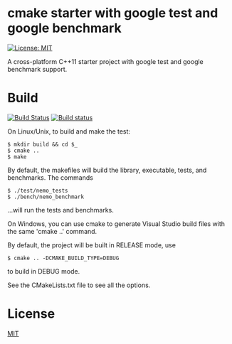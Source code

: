# cmake starter with google test and google benchmark
[![License: MIT](https://img.shields.io/badge/License-MIT-blue.svg)](https://opensource.org/licenses/MIT)

A cross-platform C++11 starter project with google test and google benchmark
support.

# Build
[![Build Status](https://travis-ci.org/PhDP/cmake-gtest-gbench-starter.svg?branch=master)](https://travis-ci.org/PhDP/cmake-gtest-gbench-starter)
[![Build status](https://ci.appveyor.com/api/projects/status/9muwt2yj0doodv96?svg=true)](https://ci.appveyor.com/project/PhilippeDesjardinsProulx/cmake-gtest-gbench-starter)

On Linux/Unix, to build and make the test:

    $ mkdir build && cd $_
    $ cmake ..
    $ make

By default, the makefiles will build the library, executable, tests,
and benchmarks. The commands

    $ ./test/nemo_tests
    $ ./bench/nemo_benchmark

...will run the tests and benchmarks.

On Windows, you can use cmake to generate Visual Studio build files with
the same 'cmake ..' command.

By default, the project will be built in RELEASE mode, use

    $ cmake .. -DCMAKE_BUILD_TYPE=DEBUG

to build in DEBUG mode.

See the CMakeLists.txt file to see all the options.

# License

[MIT](http://opensource.org/licenses/MIT)

